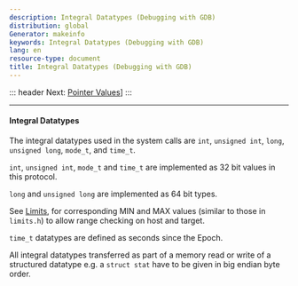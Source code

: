 ```yaml
---
description: Integral Datatypes (Debugging with GDB)
distribution: global
Generator: makeinfo
keywords: Integral Datatypes (Debugging with GDB)
lang: en
resource-type: document
title: Integral Datatypes (Debugging with GDB)
---
```

::: header
Next: [Pointer Values](Pointer-Values.html#Pointer-Values)]
:::

---

#### Integral Datatypes

The integral datatypes used in the system calls are `int`, `unsigned int`, `long`, `unsigned long`, `mode_t`, and `time_t`.

`int`, `unsigned int`, `mode_t` and `time_t` are implemented as 32 bit values in this protocol.

`long` and `unsigned long` are implemented as 64 bit types.

See [Limits](Limits.html#Limits), for corresponding MIN and MAX values (similar to those in `limits.h`) to allow range checking on host and target.

`time_t` datatypes are defined as seconds since the Epoch.

All integral datatypes transferred as part of a memory read or write of a structured datatype e.g. a `struct stat` have to be given in big endian byte order.
